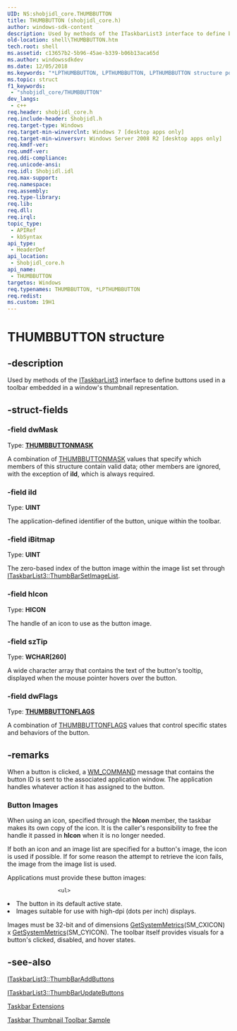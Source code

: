 ```yaml
---
UID: NS:shobjidl_core.THUMBBUTTON
title: THUMBBUTTON (shobjidl_core.h)
author: windows-sdk-content
description: Used by methods of the ITaskbarList3 interface to define buttons used in a toolbar embedded in a window's thumbnail representation.
old-location: shell\THUMBBUTTON.htm
tech.root: shell
ms.assetid: c13657b2-5b96-45ae-b339-b06b13aca65d
ms.author: windowssdkdev
ms.date: 12/05/2018
ms.keywords: "*LPTHUMBBUTTON, LPTHUMBBUTTON, LPTHUMBBUTTON structure pointer [Windows Shell], THUMBBUTTON, THUMBBUTTON structure [Windows Shell], _shell_THUMBBUTTON, shell.THUMBBUTTON, shobjidl_core/LPTHUMBBUTTON, shobjidl_core/THUMBBUTTON"
ms.topic: struct
f1_keywords: 
 - "shobjidl_core/THUMBBUTTON"
dev_langs:
 - c++
req.header: shobjidl_core.h
req.include-header: Shobjidl.h
req.target-type: Windows
req.target-min-winverclnt: Windows 7 [desktop apps only]
req.target-min-winversvr: Windows Server 2008 R2 [desktop apps only]
req.kmdf-ver: 
req.umdf-ver: 
req.ddi-compliance: 
req.unicode-ansi: 
req.idl: Shobjidl.idl
req.max-support: 
req.namespace: 
req.assembly: 
req.type-library: 
req.lib: 
req.dll: 
req.irql: 
topic_type:
 - APIRef
 - kbSyntax
api_type:
 - HeaderDef
api_location:
 - Shobjidl_core.h
api_name:
 - THUMBBUTTON
targetos: Windows
req.typenames: THUMBBUTTON, *LPTHUMBBUTTON
req.redist: 
ms.custom: 19H1
---
```


# THUMBBUTTON structure


## -description


Used by methods of the <a href="https://docs.microsoft.com/windows/desktop/api/shobjidl_core/nn-shobjidl_core-itaskbarlist3">ITaskbarList3</a> interface to define buttons used in a toolbar embedded in a window's thumbnail representation.


## -struct-fields




### -field dwMask

Type: <b><a href="https://docs.microsoft.com/windows/desktop/api/shobjidl_core/ne-shobjidl_core-thumbbuttonmask">THUMBBUTTONMASK</a></b>

A combination of <a href="https://docs.microsoft.com/windows/desktop/api/shobjidl_core/ne-shobjidl_core-thumbbuttonmask">THUMBBUTTONMASK</a> values that specify which members of this structure contain valid data; other members are ignored, with the exception of <b>iId</b>, which is always required.


### -field iId

Type: <b>UINT</b>

The application-defined identifier of the button, unique within the toolbar.


### -field iBitmap

Type: <b>UINT</b>

The zero-based index of the button image within the image list set through <a href="https://docs.microsoft.com/windows/desktop/api/shobjidl_core/nf-shobjidl_core-itaskbarlist3-thumbbarsetimagelist">ITaskbarList3::ThumbBarSetImageList</a>.


### -field hIcon

Type: <b>HICON</b>

The handle of an icon to use as the button image.


### -field szTip

Type: <b>WCHAR[260]</b>

A wide character array that contains the text of the button's tooltip, displayed when the mouse pointer hovers over the button.


### -field dwFlags

Type: <b><a href="https://docs.microsoft.com/windows/desktop/api/shobjidl_core/ne-shobjidl_core-thumbbuttonflags">THUMBBUTTONFLAGS</a></b>

A combination of <a href="https://docs.microsoft.com/windows/desktop/api/shobjidl_core/ne-shobjidl_core-thumbbuttonflags">THUMBBUTTONFLAGS</a> values that control specific states and behaviors of the button.


## -remarks



When a button is clicked, a <a href="https://docs.microsoft.com/windows/desktop/menurc/wm-command">WM_COMMAND</a> message that contains the button ID is sent to the associated application window. The application handles whatever action it has assigned to the button.

<h3><a id="Button_Images"></a><a id="button_images"></a><a id="BUTTON_IMAGES"></a>Button Images</h3>
When using an icon, specified through the <b>hIcon</b> member, the taskbar makes its own copy of the icon. It is the caller's responsibility to free the handle it passed in <b>hIcon</b> when it is no longer needed.



If both an icon and an image list are specified for a button's image, the icon is used if possible. If for some reason the attempt to retrieve the icon fails, the image from the image list is used.

Applications must provide these button images:
            
                    <ul>
<li>The button in its default active state.</li>
<li>Images suitable for use with high-dpi (dots per inch) displays.</li>
</ul>


Images must be 32-bit and of dimensions <a href="https://docs.microsoft.com/windows/desktop/api/winuser/nf-winuser-getsystemmetrics">GetSystemMetrics</a>(SM_CXICON) x <a href="https://docs.microsoft.com/windows/desktop/api/winuser/nf-winuser-getsystemmetrics">GetSystemMetrics</a>(SM_CYICON). The toolbar itself provides visuals for a button's clicked, disabled, and hover states.




## -see-also




<a href="https://docs.microsoft.com/windows/desktop/api/shobjidl_core/nf-shobjidl_core-itaskbarlist3-thumbbaraddbuttons">ITaskbarList3::ThumbBarAddButtons</a>



<a href="https://docs.microsoft.com/windows/desktop/api/shobjidl_core/nf-shobjidl_core-itaskbarlist3-thumbbarupdatebuttons">ITaskbarList3::ThumbBarUpdateButtons</a>



<a href="https://docs.microsoft.com/windows/desktop/shell/taskbar-extensions">Taskbar Extensions</a>



<a href="https://docs.microsoft.com/previous-versions/windows/desktop/legacy/ee663597(v=vs.85)">Taskbar Thumbnail Toolbar Sample</a>
 

 


